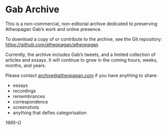 # Gab Archive

This is a non-commercial, non-editorial archive dedicated to preserving Atheopagan
Gab’s work and online presence.

To download a copy of or contribute to the archive, see the Git repository:
<https://github.com/atheopagan/atheopagan>

Currently, the archive includes Gab’s tweets, and a limited collection of articles
and essays. It will continue to grow in the coming hours, weeks, months, and years.

Please contact <archive@atheopagan.com> if you have anything to share:
- essays
- recordings
- remembrances
- correspondence
- screenshots
- anything that defies categorisation

_1995–Ω_
